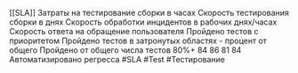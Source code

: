  [[SLA]]
Затраты на тестирование сборки в часах
Скорость тестирования сборки в днях
Скорость обработки инцидентов в рабочих днях/часах
Скорость ответа на обращение пользователя
Пройдено тестов с приоритетом
Пройдено тестов в затронутых областях - процент от общего
Пройдено от общего числа тестов 80%+ 84 86 81 84
Автоматизировано регресса
#SLA #Test #Тестирование